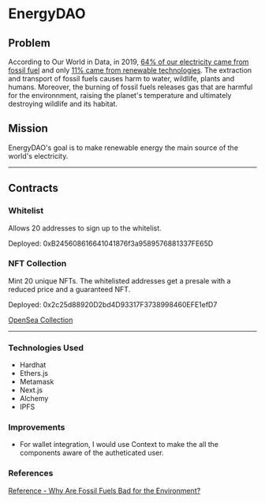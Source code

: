 # EnergyDAO
## Problem
According to Our World in Data, in 2019, [64% of our electricity came from fossil fuel](https://ourworldindata.org/fossil-fuels) and only [11% came from renewable technologies](https://ourworldindata.org/renewable-energy). The extraction and transport of fossil fuels causes harm to water, wildlife, plants and humans. Moreover, the burning of fossil fuels releases gas that are harmful for the environnment, raising the planet's temperature and ultimately destroying wildlife and its habitat.  

## Mission
EnergyDAO's goal is to make renewable energy the main source of the world's electricity.
<!-- HOW  -->
  <!--network of IOT  -->
  <!--infrastructure to replace the old & provide for those who don't have  -->

---

## Contracts
### Whitelist
Allows 20 addresses to sign up to the whitelist.

Deployed: 0xB245608616641041876f3a9589576881337FE65D

### NFT Collection
Mint 20 unique NFTs. The whitelisted addresses get a presale with a reduced price and a guaranteed NFT.

Deployed: 0x2c25d88920D2bd4D93317F3738998460EFE1efD7

[OpenSea Collection](https://testnets.opensea.io/collection/bioengineered-animals)

---
### Technologies Used
- Hardhat
- Ethers.js
- Metamask
- Next.js
- Alchemy
- IPFS

### Improvements
- For wallet integration, I would use Context to make the all the components aware of the autheticated user. 

### References
[Reference - Why Are Fossil Fuels Bad for the Environment?](https://www.reference.com/science/fossil-fuels-bad-environment-ed81a473564fab02)
